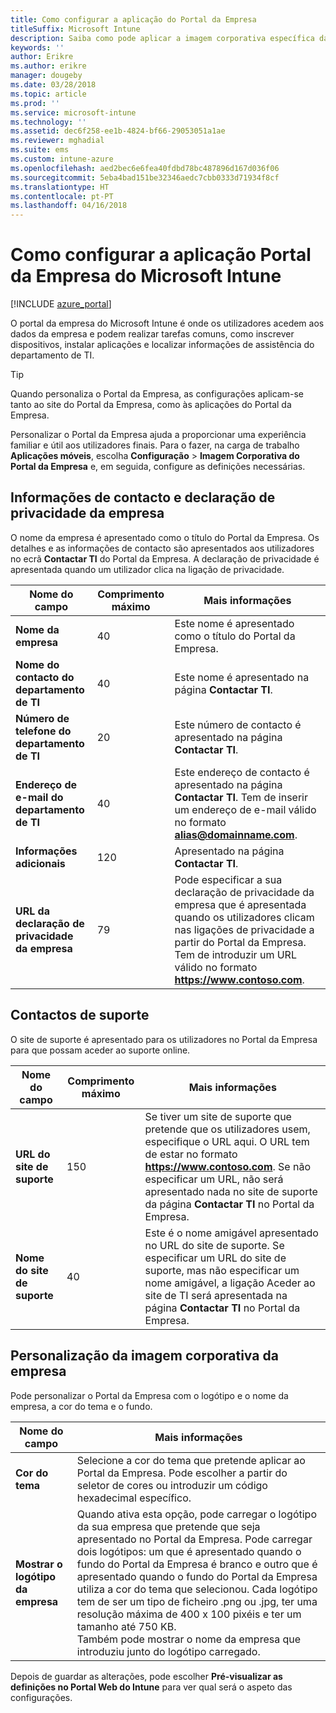 ```yaml
---
title: Como configurar a aplicação do Portal da Empresa
titleSuffix: Microsoft Intune
description: Saiba como pode aplicar a imagem corporativa específica da empresa à aplicação Portal da Empresa do Intune.
keywords: ''
author: Erikre
ms.author: erikre
manager: dougeby
ms.date: 03/28/2018
ms.topic: article
ms.prod: ''
ms.service: microsoft-intune
ms.technology: ''
ms.assetid: dec6f258-ee1b-4824-bf66-29053051a1ae
ms.reviewer: mghadial
ms.suite: ems
ms.custom: intune-azure
ms.openlocfilehash: aed2bec6e6fea40fdbd78bc487896d167d036f06
ms.sourcegitcommit: 5eba4bad151be32346aedc7cbb0333d71934f8cf
ms.translationtype: HT
ms.contentlocale: pt-PT
ms.lasthandoff: 04/16/2018
---
```

# <a name="how-to-configure-the-microsoft-intune-company-portal-app"></a>Como configurar a aplicação Portal da Empresa do Microsoft Intune

[!INCLUDE [azure_portal](./includes/azure_portal.md)]

O portal da empresa do Microsoft Intune é onde os utilizadores acedem aos dados da empresa e podem realizar tarefas comuns, como inscrever dispositivos, instalar aplicações e localizar informações de assistência do departamento de TI.        

> [!Tip]        
> Quando personaliza o Portal da Empresa, as configurações aplicam-se tanto ao site do Portal da Empresa, como às aplicações do Portal da Empresa.       

Personalizar o Portal da Empresa ajuda a proporcionar uma experiência familiar e útil aos utilizadores finais. Para o fazer, na carga de trabalho **Aplicações móveis**, escolha **Configuração** > **Imagem Corporativa do Portal da Empresa** e, em seguida, configure as definições necessárias.      

## <a name="company-contact-information-and-privacy-statement"></a>Informações de contacto e declaração de privacidade da empresa        
O nome da empresa é apresentado como o título do Portal da Empresa. Os detalhes e as informações de contacto são apresentados aos utilizadores no ecrã **Contactar TI** do Portal da Empresa. A declaração de privacidade é apresentada quando um utilizador clica na ligação de privacidade.        


|                   Nome do campo                   | Comprimento máximo |                                                                                                 Mais informações                                                                                                 |
|------------------------------------------------|------------|------------------------------------------------------------------------------------------------------------------------------------------------------------------------------------------------------------------|
|         <strong>Nome da empresa</strong>          |     40     |                                                                            Este nome é apresentado como o título do Portal da Empresa.                                                                            |
|  <strong>Nome do contacto do departamento de TI</strong>   |     40     |                                                                         Este nome é apresentado na página <strong>Contactar TI</strong>.                                                                          |
|  <strong>Número de telefone do departamento de TI</strong>   |     20     |                                                                    Este número de contacto é apresentado na página <strong>Contactar TI</strong>.                                                                     |
|  <strong>Endereço de e-mail do departamento de TI</strong>  |     40     |                       Este endereço de contacto é apresentado na página <strong>Contactar TI</strong>. Tem de inserir um endereço de e-mail válido no formato <strong>alias@domainname.com</strong>.                       |
|    <strong>Informações adicionais</strong>     |    120     |                                                                                Apresentado na página <strong>Contactar TI</strong>.                                                                                |
| <strong>URL da declaração de privacidade da empresa</strong> |     79     | Pode especificar a sua declaração de privacidade da empresa que é apresentada quando os utilizadores clicam nas ligações de privacidade a partir do Portal da Empresa. Tem de introduzir um URL válido no formato <strong><https://www.contoso.com></strong>. |

## <a name="support-contacts"></a>Contactos de suporte     
O site de suporte é apresentado para os utilizadores no Portal da Empresa para que possam aceder ao suporte online.        



|Nome do campo|Comprimento máximo|Mais informações|        
|-|-|-|     
|**URL do site de suporte**|150|Se tiver um site de suporte que pretende que os utilizadores usem, especifique o URL aqui. O URL tem de estar no formato **https://www.contoso.com**. Se não especificar um URL, não será apresentado nada no site de suporte da página **Contactar TI** no Portal da Empresa.|        
|**Nome do site de suporte**|40|Este é o nome amigável apresentado no URL do site de suporte. Se especificar um URL do site de suporte, mas não especificar um nome amigável, a ligação Aceder ao site de TI será apresentada na página **Contactar TI** no Portal da Empresa.       

## <a name="company-branding-customization"></a>Personalização da imagem corporativa da empresa       
Pode personalizar o Portal da Empresa com o logótipo e o nome da empresa, a cor do tema e o fundo.     



|Nome do campo|Mais informações|       
|-|-|       
|**Cor do tema**|Selecione a cor do tema que pretende aplicar ao Portal da Empresa. Pode escolher a partir do seletor de cores ou introduzir um código hexadecimal específico.|      
|**Mostrar o logótipo da empresa**|Quando ativa esta opção, pode carregar o logótipo da sua empresa que pretende que seja apresentado no Portal da Empresa. Pode carregar dois logótipos: um que é apresentado quando o fundo do Portal da Empresa é branco e outro que é apresentado quando o fundo do Portal da Empresa utiliza a cor do tema que selecionou. Cada logótipo tem de ser um tipo de ficheiro .png ou .jpg, ter uma resolução máxima de 400 x 100 pixéis e ter um tamanho até 750 KB.<br>Também pode mostrar o nome da empresa que introduziu junto do logótipo carregado.|      

Depois de guardar as alterações, pode escolher **Pré-visualizar as definições no Portal Web do Intune** para ver qual será o aspeto das configurações.
